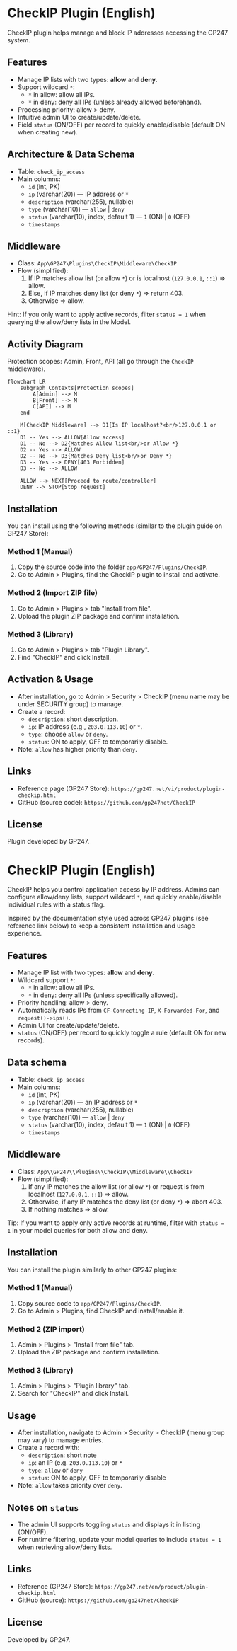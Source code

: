 # CheckIP Plugin (English)

CheckIP plugin helps manage and block IP addresses accessing the GP247 system.

## Features
- Manage IP lists with two types: **allow** and **deny**.
- Support wildcard `*`:
  - `*` in allow: allow all IPs.
  - `*` in deny: deny all IPs (unless already allowed beforehand).
- Processing priority: allow > deny.
- Intuitive admin UI to create/update/delete.
- Field `status` (ON/OFF) per record to quickly enable/disable (default ON when creating new).

## Architecture & Data Schema
- Table: `check_ip_access`
- Main columns:
  - `id` (int, PK)
  - `ip` (varchar(20)) — IP address or `*`
  - `description` (varchar(255), nullable)
  - `type` (varchar(10)) — `allow` | `deny`
  - `status` (varchar(10), index, default 1) — `1` (ON) | `0` (OFF)
  - `timestamps`

## Middleware
- Class: `App\GP247\Plugins\CheckIP\Middleware\CheckIP`
- Flow (simplified):
  1. If IP matches allow list (or allow `*`) or is localhost (`127.0.0.1`, `::1`) => allow.
  2. Else, if IP matches deny list (or deny `*`) => return 403.
  3. Otherwise => allow.

Hint: If you only want to apply active records, filter `status = 1` when querying the allow/deny lists in the Model.

## Activity Diagram

Protection scopes: Admin, Front, API (all go through the `CheckIP` middleware).

```mermaid
flowchart LR
    subgraph Contexts[Protection scopes]
        A[Admin] --> M
        B[Front] --> M
        C[API] --> M
    end

    M[CheckIP Middleware] --> D1{Is IP localhost?<br/>127.0.0.1 or ::1}
    D1 -- Yes --> ALLOW[Allow access]
    D1 -- No --> D2{Matches Allow list<br/>or Allow *}
    D2 -- Yes --> ALLOW
    D2 -- No --> D3{Matches Deny list<br/>or Deny *}
    D3 -- Yes --> DENY[403 Forbidden]
    D3 -- No --> ALLOW

    ALLOW --> NEXT[Proceed to route/controller]
    DENY --> STOP[Stop request]
```

## Installation
You can install using the following methods (similar to the plugin guide on GP247 Store):

### Method 1 (Manual)
1. Copy the source code into the folder `app/GP247/Plugins/CheckIP`.
2. Go to Admin > Plugins, find the CheckIP plugin to install and activate.

### Method 2 (Import ZIP file)
1. Go to Admin > Plugins > tab "Install from file".
2. Upload the plugin ZIP package and confirm installation.

### Method 3 (Library)
1. Go to Admin > Plugins > tab "Plugin Library".
2. Find "CheckIP" and click Install.

## Activation & Usage
- After installation, go to Admin > Security > CheckIP (menu name may be under SECURITY group) to manage.
- Create a record:
  - `description`: short description.
  - `ip`: IP address (e.g., `203.0.113.10`) or `*`.
  - `type`: choose `allow` or `deny`.
  - `status`: ON to apply, OFF to temporarily disable.
- Note: `allow` has higher priority than `deny`.

## Links
- Reference page (GP247 Store): `https://gp247.net/vi/product/plugin-checkip.html`
- GitHub (source code): `https://github.com/gp247net/CheckIP`

## License
Plugin developed by GP247.

# CheckIP Plugin (English)

CheckIP helps you control application access by IP address. Admins can configure allow/deny lists, support wildcard `*`, and quickly enable/disable individual rules with a status flag.

Inspired by the documentation style used across GP247 plugins (see reference link below) to keep a consistent installation and usage experience.

## Features
- Manage IP list with two types: **allow** and **deny**.
- Wildcard support `*`:
  - `*` in allow: allow all IPs.
  - `*` in deny: deny all IPs (unless specifically allowed).
- Priority handling: allow > deny.
- Automatically reads IPs from `CF-Connecting-IP`, `X-Forwarded-For`, and `request()->ips()`.
- Admin UI for create/update/delete.
- `status` (ON/OFF) per record to quickly toggle a rule (default ON for new records).

## Data schema
- Table: `check_ip_access`
- Main columns:
  - `id` (int, PK)
  - `ip` (varchar(20)) — an IP address or `*`
  - `description` (varchar(255), nullable)
  - `type` (varchar(10)) — `allow` | `deny`
  - `status` (varchar(10), index, default 1) — `1` (ON) | `0` (OFF)
  - `timestamps`

## Middleware
- Class: `App\\GP247\\Plugins\\CheckIP\\Middleware\\CheckIP`
- Flow (simplified):
  1. If any IP matches the allow list (or allow `*`) or request is from localhost (`127.0.0.1`, `::1`) => allow.
  2. Otherwise, if any IP matches the deny list (or deny `*`) => abort 403.
  3. If nothing matches => allow.

Tip: If you want to apply only active records at runtime, filter with `status = 1` in your model queries for both allow and deny.

## Installation
You can install the plugin similarly to other GP247 plugins:

### Method 1 (Manual)
1. Copy source code to `app/GP247/Plugins/CheckIP`.
2. Go to Admin > Plugins, find CheckIP and install/enable it.

### Method 2 (ZIP import)
1. Admin > Plugins > "Install from file" tab.
2. Upload the ZIP package and confirm installation.

### Method 3 (Library)
1. Admin > Plugins > "Plugin library" tab.
2. Search for "CheckIP" and click Install.

## Usage
- After installation, navigate to Admin > Security > CheckIP (menu group may vary) to manage entries.
- Create a record with:
  - `description`: short note
  - `ip`: an IP (e.g. `203.0.113.10`) or `*`
  - `type`: `allow` or `deny`
  - `status`: ON to apply, OFF to temporarily disable
- Note: `allow` takes priority over `deny`.

## Notes on `status`
- The admin UI supports toggling `status` and displays it in listing (ON/OFF).
- For runtime filtering, update your model queries to include `status = 1` when retrieving allow/deny lists.

## Links
- Reference (GP247 Store): `https://gp247.net/en/product/plugin-checkip.html`
- GitHub (source): `https://github.com/gp247net/CheckIP`

## License
Developed by GP247.